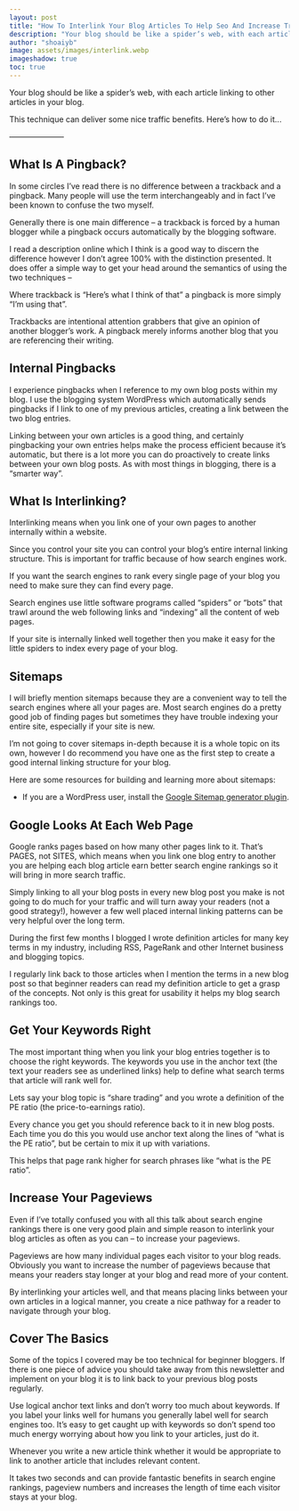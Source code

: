 ```yaml
---
layout: post
title: "How To Interlink Your Blog Articles To Help Seo And Increase Traffic"
description: "Your blog should be like a spider’s web, with each article linking to other articles in your blog. This technique can deliver some nice traffic benefits. Here’s how to do it..."
author: "shoaiyb"
image: assets/images/interlink.webp
imageshadow: true
toc: true
---
```

Your blog should be like a spider’s web, with each article linking to other articles in your blog.

This technique can deliver some nice traffic benefits. Here’s how to do it...

———————
<!--
Last issue of this newsletter I covered trackbacks and how to use them as a blog traffic building tool. This newsletter we’re going to start with the trackback’s distant cousin, the pingback and then move to an interesting technique for building traffic – interlinking.
-->
## What Is A Pingback?
In some circles I’ve read there is no difference between a trackback and a pingback. Many people will use the term interchangeably and in fact I’ve been known to confuse the two myself.

Generally there is one main difference – a trackback is forced by a human blogger while a pingback occurs automatically by the blogging software.

I read a description online which I think is a good way to discern the difference however I don’t agree 100% with the distinction presented. It does offer a simple way to get your head around the semantics of using the two techniques –

Where trackback is “Here’s what I think of that” a pingback is more simply “I’m using that”.

Trackbacks are intentional attention grabbers that give an opinion of another blogger’s work. A pingback merely informs another blog that you are referencing their writing.

## Internal Pingbacks
I experience pingbacks when I reference to my own blog posts within my blog. I use the blogging system WordPress which automatically sends pingbacks if I link to one of my previous articles, creating a link between the two blog entries.

Linking between your own articles is a good thing, and certainly pingbacking your own entries helps make the process efficient because it’s automatic, but there is a lot more you can do proactively to create links between your own blog posts. As with most things in blogging, there is a “smarter way”.

## What Is Interlinking?
Interlinking means when you link one of your own pages to another internally within a website.

Since you control your site you can control your blog’s entire internal linking structure. This is important for traffic because of how search engines work.

If you want the search engines to rank every single page of your blog you need to make sure they can find every page.

Search engines use little software programs called “spiders” or “bots” that trawl around the web following links and “indexing” all the content of web pages.

If your site is internally linked well together then you make it easy for the little spiders to index every page of your blog.

## Sitemaps
I will briefly mention sitemaps because they are a convenient way to tell the search engines where all your pages are. Most search engines do a pretty good job of finding pages but sometimes they have trouble indexing your entire site, especially if your site is new.

I’m not going to cover sitemaps in-depth because it is a whole topic on its own, however I do recommend you have one as the first step to create a good internal linking structure for your blog.

Here are some resources for building and learning more about sitemaps:

- If you are a WordPress user, install the <a href="http://wordpress.org/extend/plugins/google-sitemap-generator/" target="_blank" rel="nofollow noreferrer">Google Sitemap generator plugin</a>.
<!--- Take Brad Callen’s free SEO email course – Wait for the sign-up form to drop down and then fill out your details.-->

## Google Looks At Each Web Page
Google ranks pages based on how many other pages link to it. That’s PAGES, not SITES, which means when you link one blog entry to another you are helping each blog article earn better search engine rankings so it will bring in more search traffic.

Simply linking to all your blog posts in every new blog post you make is not going to do much for your traffic and will turn away your readers (not a good strategy!), however a few well placed internal linking patterns can be very helpful over the long term.

During the first few months I blogged I wrote definition articles for many key terms in my industry, including RSS, PageRank and other Internet business and blogging topics.

I regularly link back to those articles when I mention the terms in a new blog post so that beginner readers can read my definition article to get a grasp of the concepts. Not only is this great for usability it helps my blog search rankings too.

## Get Your Keywords Right
The most important thing when you link your blog entries together is to choose the right keywords. The keywords you use in the anchor text (the text your readers see as underlined links) help to define what search terms that article will rank well for.

Lets say your blog topic is “share trading” and you wrote a definition of the PE ratio (the price-to-earnings ratio).

Every chance you get you should reference back to it in new blog posts. Each time you do this you would use anchor text along the lines of “what is the PE ratio”, but be certain to mix it up with variations.

This helps that page rank higher for search phrases like “what is the PE ratio”.

## Increase Your Pageviews
Even if I’ve totally confused you with all this talk about search engine rankings there is one very good plain and simple reason to interlink your blog articles as often as you can – to increase your pageviews.

Pageviews are how many individual pages each visitor to your blog reads. Obviously you want to increase the number of pageviews because that means your readers stay longer at your blog and read more of your content.

By interlinking your articles well, and that means placing links between your own articles in a logical manner, you create a nice pathway for a reader to navigate through your blog.

## Cover The Basics
Some of the topics I covered may be too technical for beginner bloggers. If there is one piece of advice you should take away from this newsletter and implement on your blog it is to link back to your previous blog posts regularly.

Use logical anchor text links and don’t worry too much about keywords. If you label your links well for humans you generally label well for search engines too. It’s easy to get caught up with keywords so don’t spend too much energy worrying about how you link to your articles, just do it.

Whenever you write a new article think whether it would be appropriate to link to another article that includes relevant content.

It takes two seconds and can provide fantastic benefits in search engine rankings, pageview numbers and increases the length of time each visitor stays at your blog.
